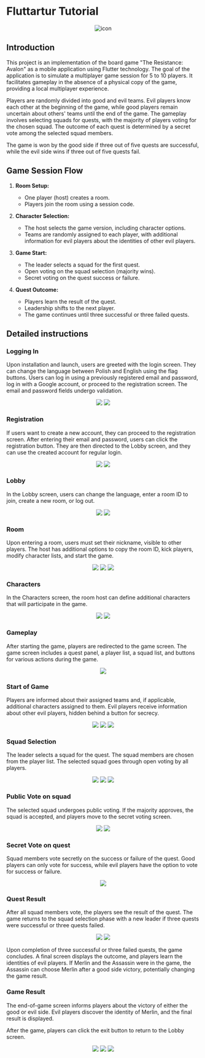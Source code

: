 # Fluttartur Tutorial

<p align="middle">
<img src="/img/icon.png" alt="icon" heigth="100"/>
</p>

## Introduction

This project is an implementation of the board game "The Resistance: Avalon" as a mobile application using Flutter technology. The goal of the application is to simulate a multiplayer game session for 5 to 10 players. It facilitates gameplay in the absence of a physical copy of the game, providing a local multiplayer experience.

Players are randomly divided into good and evil teams. Evil players know each other at the beginning of the game, while good players remain uncertain about others' teams until the end of the game. The gameplay involves selecting squads for quests, with the majority of players voting for the chosen squad. The outcome of each quest is determined by a secret vote among the selected squad members.

The game is won by the good side if three out of five quests are successful, while the evil side wins if three out of five quests fail.

## Game Session Flow

1. **Room Setup:**
   - One player (host) creates a room.
   - Players join the room using a session code.

2. **Character Selection:**
   - The host selects the game version, including character options.
   - Teams are randomly assigned to each player, with additional information for evil players about the identities of other evil players.

3. **Game Start:**
   - The leader selects a squad for the first quest.
   - Open voting on the squad selection (majority wins).
   - Secret voting on the quest success or failure.

4. **Quest Outcome:**
   - Players learn the result of the quest.
   - Leadership shifts to the next player.
   - The game continues until three successful or three failed quests.

## Detailed instructions


### Logging In

Upon installation and launch, users are greeted with the login screen. They can change the language between Polish and English using the flag buttons. Users can log in using a previously registered email and password, log in with a Google account, or proceed to the registration screen. The email and password fields undergo validation.

<p align="middle">
  <img src="img/login.jpg" heigth="300" />
  <img src="img/loginpl.jpg" heigth="300" /> 
</p>


### Registration

If users want to create a new account, they can proceed to the registration screen. After entering their email and password, users can click the registration button. They are then directed to the Lobby screen, and they can use the created account for regular login.

<p align="middle">
  <img src="img/signup1.jpg" heigth="300" />
  <img src="img/signup2.jpg" heigth="300" /> 
</p>

### Lobby

In the Lobby screen, users can change the language, enter a room ID to join, create a new room, or log out.
<p align="middle">
  <img src="img/lobby.jpg" heigth="300" />
  <img src="img/lobby2.jpg" heigth="300" /> 
</p>

### Room

Upon entering a room, users must set their nickname, visible to other players. The host has additional options to copy the room ID, kick players, modify character lists, and start the game.
<p align="middle">
  <img src="img/room_nick.jpg" heigth="300" />
  <img src="img/room_copy.jpg" heigth="300" />
  <img src="img/room5.png" heigth="300" />
</p>

### Characters

In the Characters screen, the room host can define additional characters that will participate in the game.
<p align="middle">
  <img src="img/char1.jpg" heigth="300" />
  <img src="img/char2.jpg" heigth="300" /> 
</p>

### Gameplay

After starting the game, players are redirected to the game screen. The game screen includes a quest panel, a player list, a squad list, and buttons for various actions during the game.
<p align="middle">
  <img src="img/squad_choice00.png" heigth="300" />
</p>

### Start of Game

Players are informed about their assigned teams and, if applicable, additional characters assigned to them. Evil players receive information about other evil players, hidden behind a button for secrecy.
<p align="middle">
  <img src="img/start0.png" heigth="300" />
  <img src="img/start1.png" heigth="300" />
  <img src="img/start2.png" heigth="300" />
</p>

### Squad Selection

The leader selects a squad for the quest. The squad members are chosen from the player list. The selected squad goes through open voting by all players.
<p align="middle">
  <img src="img/choice1.png" heigth="300" />
  <img src="img/choice2.png" heigth="300" />
  <img src="img/choice3.png" heigth="300" />
</p>

### Public Vote on squad

The selected squad undergoes public voting. If the majority approves, the squad is accepted, and players move to the secret voting screen.
<p align="middle">
  <img src="img/vote1.png" heigth="300" />
  <img src="img/embark1.png" heigth="300" />
</p>

### Secret Vote on quest

Squad members vote secretly on the success or failure of the quest. Good players can only vote for success, while evil players have the option to vote for success or failure.
<p align="middle">
  <img src="img/vote2.png" heigth="300" />
</p>

### Quest Result

After all squad members vote, the players see the result of the quest. The game returns to the squad selection phase with a new leader if three quests were successful or three quests failed.
<p align="middle">
  <img src="img/result1.png" heigth="300" />
  <img src="img/result2.png" heigth="300" /> 
</p>


Upon completion of three successful or three failed quests, the game concludes. A final screen displays the outcome, and players learn the identities of evil players. If Merlin and the Assassin were in the game, the Assassin can choose Merlin after a good side victory, potentially changing the game result.

### Game Result

The end-of-game screen informs players about the victory of either the good or evil side. Evil players discover the identity of Merlin, and the final result is displayed.

After the game, players can click the exit button to return to the Lobby screen.
<p align="middle">
  <img src="img/result12.png" heigth="300" />
  <img src="img/result10.png" heigth="300" />
  <img src="img/result11.png" heigth="300" />
</p>
